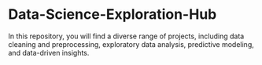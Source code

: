 # Data-Science-Exploration-Hub
In this repository, you will find a diverse range of projects, including data cleaning and preprocessing, exploratory data analysis, predictive modeling, and data-driven insights.
